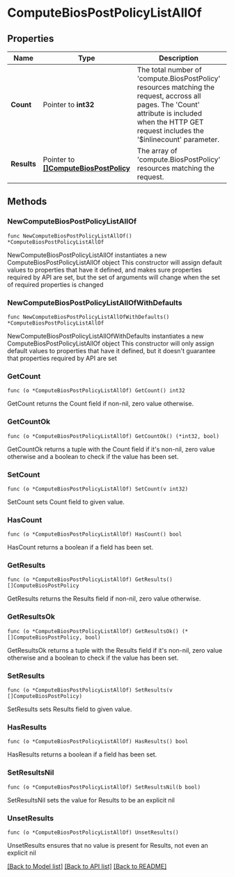 # ComputeBiosPostPolicyListAllOf

## Properties

Name | Type | Description | Notes
------------ | ------------- | ------------- | -------------
**Count** | Pointer to **int32** | The total number of &#39;compute.BiosPostPolicy&#39; resources matching the request, accross all pages. The &#39;Count&#39; attribute is included when the HTTP GET request includes the &#39;$inlinecount&#39; parameter. | [optional] 
**Results** | Pointer to [**[]ComputeBiosPostPolicy**](ComputeBiosPostPolicy.md) | The array of &#39;compute.BiosPostPolicy&#39; resources matching the request. | [optional] 

## Methods

### NewComputeBiosPostPolicyListAllOf

`func NewComputeBiosPostPolicyListAllOf() *ComputeBiosPostPolicyListAllOf`

NewComputeBiosPostPolicyListAllOf instantiates a new ComputeBiosPostPolicyListAllOf object
This constructor will assign default values to properties that have it defined,
and makes sure properties required by API are set, but the set of arguments
will change when the set of required properties is changed

### NewComputeBiosPostPolicyListAllOfWithDefaults

`func NewComputeBiosPostPolicyListAllOfWithDefaults() *ComputeBiosPostPolicyListAllOf`

NewComputeBiosPostPolicyListAllOfWithDefaults instantiates a new ComputeBiosPostPolicyListAllOf object
This constructor will only assign default values to properties that have it defined,
but it doesn't guarantee that properties required by API are set

### GetCount

`func (o *ComputeBiosPostPolicyListAllOf) GetCount() int32`

GetCount returns the Count field if non-nil, zero value otherwise.

### GetCountOk

`func (o *ComputeBiosPostPolicyListAllOf) GetCountOk() (*int32, bool)`

GetCountOk returns a tuple with the Count field if it's non-nil, zero value otherwise
and a boolean to check if the value has been set.

### SetCount

`func (o *ComputeBiosPostPolicyListAllOf) SetCount(v int32)`

SetCount sets Count field to given value.

### HasCount

`func (o *ComputeBiosPostPolicyListAllOf) HasCount() bool`

HasCount returns a boolean if a field has been set.

### GetResults

`func (o *ComputeBiosPostPolicyListAllOf) GetResults() []ComputeBiosPostPolicy`

GetResults returns the Results field if non-nil, zero value otherwise.

### GetResultsOk

`func (o *ComputeBiosPostPolicyListAllOf) GetResultsOk() (*[]ComputeBiosPostPolicy, bool)`

GetResultsOk returns a tuple with the Results field if it's non-nil, zero value otherwise
and a boolean to check if the value has been set.

### SetResults

`func (o *ComputeBiosPostPolicyListAllOf) SetResults(v []ComputeBiosPostPolicy)`

SetResults sets Results field to given value.

### HasResults

`func (o *ComputeBiosPostPolicyListAllOf) HasResults() bool`

HasResults returns a boolean if a field has been set.

### SetResultsNil

`func (o *ComputeBiosPostPolicyListAllOf) SetResultsNil(b bool)`

 SetResultsNil sets the value for Results to be an explicit nil

### UnsetResults
`func (o *ComputeBiosPostPolicyListAllOf) UnsetResults()`

UnsetResults ensures that no value is present for Results, not even an explicit nil

[[Back to Model list]](../README.md#documentation-for-models) [[Back to API list]](../README.md#documentation-for-api-endpoints) [[Back to README]](../README.md)


